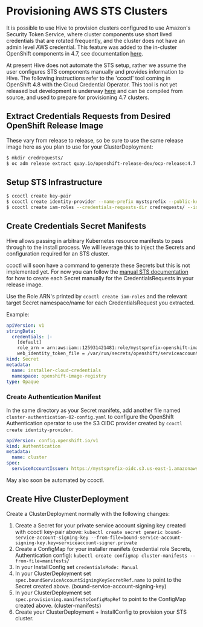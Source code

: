 # Provisioning AWS STS Clusters

It is possible to use Hive to provision clusters configured to use Amazon's Security Token Service, where cluster components use short lived credentials that are rotated frequently, and the cluster does not have an admin level AWS credential. This feature was added to the in-cluster OpenShift components in 4.7, see documentation [here](https://docs.openshift.com/container-platform/4.7/authentication/managing_cloud_provider_credentials/cco-mode-sts.html).

At present Hive does not automate the STS setup, rather we assume the user configures STS components manually and provides information to Hive. The following instructions refer to the 'ccoctl' tool coming in OpenShift 4.8 with the Cloud Credential Operator. This tool is not yet released but development is underway [here](https://github.com/openshift/cloud-credential-operator) and can be compiled from source, and used to prepare for provisioning 4.7 clusters.

## Extract Credentials Requests from Desired OpenShift Release Image

These vary from release to release, so be sure to use the same release image here as you plan to use for your ClusterDeployment:

```bash
$ mkdir credrequests/
$ oc adm release extract quay.io/openshift-release-dev/ocp-release:4.7.1-x86_64 --credentials-requests --cloud=aws > credrequests/credrequests.yaml
```


## Setup STS Infrastructure

```bash
$ ccoctl create key-pair
$ ccoctl create identity-provider --name-prefix mystsprefix --public-key-file serviceaccount-signer.public --region us-east-1
$ ccoctl create iam-roles --credentials-requests-dir credrequests/ --identity-provider-arn <IdentityProviderARN> --name-prefix mystsprefix --region us-east-1
```

## Create Credentials Secret Manifests

Hive allows passing in arbitrary Kubernetes resource manifests to pass through to the install process. We will leverage this to inject the Secrets and configuration required for an STS cluster.

ccoctl will soon have a command to generate these Secrets but this is not implemented yet. For now you can follow the [manual STS documentation](https://docs.openshift.com/container-platform/4.7/authentication/managing_cloud_provider_credentials/cco-mode-sts.html) for how to create each Secret manually for the CredentialsRequests in your release image.

Use the Role ARN's printed by `ccoctl create iam-roles` and the relevant target Secret namespace/name for each CredentialsRequest you extracted.

Example:

```yaml
apiVersion: v1
stringData:
  credentials: |-
    [default]
    role_arn = arn:aws:iam::125931421481:role/mystsprefix-openshift-image-registry-installer-cloud-credentials
    web_identity_token_file = /var/run/secrets/openshift/serviceaccount/token
kind: Secret
metadata:
  name: installer-cloud-credentials
  namespace: openshift-image-registry
type: Opaque
```


### Create Authentication Manifest

In the same directory as your Secret manifets, add another file named `cluster-authentication-02-config.yaml` to configure the OpenShift Authentication operator to use the S3 OIDC provider created by `ccoctl create identity-provider`.

```yaml
apiVersion: config.openshift.io/v1
kind: Authentication
metadata:
  name: cluster
spec:
  serviceAccountIssuer: https://mystsprefix-oidc.s3.us-east-1.amazonaws.com
```

May also soon be automated by ccoctl.

## Create Hive ClusterDeployment

Create a ClusterDeployment normally with the following changes:

  1. Create a Secret for your private service account signing key created with ccoctl key-pair above: `kubectl create secret generic bound-service-account-signing-key --from-file=bound-service-account-signing-key.key=serviceaccount-signer.private`
  1. Create a ConfigMap for your installer manifets (credential role Secrets, Authentication config): `kubectl create configmap cluster-manifests --from-file=manifests/`
  1. In your InstallConfig set `credentialsMode: Manual`
  1. In your ClusterDeployment set `spec.boundServiceAccountSigningKeySecretRef.name` to point to the Secret created above. (bound-service-account-signing-key)
  1. In your ClusterDeployment set `spec.provisioning.manifestsConfigMapRef` to point to the ConfigMap created above. (cluster-manifests)
  1. Create your ClusterDeployment + InstallConfig to provision your STS cluster.
